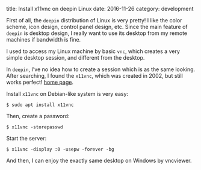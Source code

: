 title: Install x11vnc on deepin Linux
date: 2016-11-26
category: development

First of all, the `deepin` distribution of Linux is very pretty!
I like the color scheme, icon design, control panel design, etc.
Since the main feature of `deepin` is desktop design,
I really want to use its desktop from my remote machines if bandwidth is fine.

I used to access my Linux machine by basic `vnc`,
which creates a very simple desktop session, and different from the desktop.

In `deepin`, I've no idea how to create a session which is as the same looking.
After searching, I found the `x11vnc`, which was created in 2002,
but still works perfect! [home page](http://www.karlrunge.com/x11vnc/).

Install `x11vnc` on Debian-like system is very easy:

    $ sudo apt install x11vnc

Then, create a password:

    $ x11vnc -storepasswd

Start the server:

    $ x11vnc -display :0 -usepw -forever -bg

And then, I can enjoy the exactly same desktop on Windows by vncviewer.
